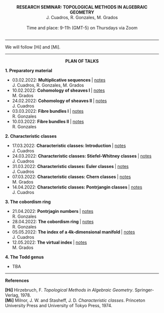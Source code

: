 <p align="center" >
  <span> <strong>RESEARCH SEMINAR: TOPOLOGICAL METHODS IN ALGEBRAIC GEOMETRY</strong> </span>
  <br/>
  J. Cuadros, R. Gonzales, M. Grados
  <br/>
  <br/>
  Time and place: 9-11h (GMT-5) on Thursdays via Zoom
  <br><br>
</p>

<hr>

We will follow [Hi] and [Mi].

<hr>

<p align="center" >
  <span> <strong>PLAN OF TALKS</strong> </span>
</p>  
  
**1. Preparatory material**
- 03.02.2022: <strong> Multiplicative sequences </strong> | [notes](https://drive.google.com/file/d/1UPAgwL30Ms3qit-BVY6VO7rn2oNzsXgU/view?usp=sharing) <br/> J. Cuadros, R. Gonzales, M. Grados
- 10.02.2022: <strong> Cohomology of sheaves I </strong> | [notes](https://drive.google.com/file/d/1EehDboMZJACWEG5lo4HdcepqsgZD1WEn/view?usp=sharing) <br/> M. Grados
- 24.02.2022: <strong> Cohomology of sheaves II </strong> | [notes](https://drive.google.com/file/d/1UAhPw_41fadxUqpEz8gOplqQGpVvtll5/view?usp=sharing) <br/> J. Cuadros
- 03.03.2022: <strong> Fibre bundles I </strong> | [notes](https://drive.google.com/file/d/1FNzsPLTX6BGqFEWgJdjO38SQSiH1FqoD/view?usp=sharing) <br/> R. Gonzales
- 10.03.2022: <strong> Fibre bundles II </strong> | [notes]() <br/> R. Gonzales

**2. Characteristic classes**
- 17.03.2022: <strong> Characteristic classes: Introduction </strong> | [notes]()  <br/> J. Cuadros
- 24.03.2022: <strong> Characteristic classes: Stiefel-Whitney classes </strong> | [notes]()  <br/> J. Cuadros
- 31.03.2022: <strong> Characteristic classes: Euler classes </strong> | [notes]()  <br/> J. Cuadros
- 07.03.2022: <strong> Characteristic classes: Chern classes </strong> | [notes]()  <br/> M. Grados
- 14.04.2022: <strong> Characteristic classes: Pontrjangin classes </strong> | [notes]()  <br/> J. Cuadros

**3. The cobordism ring**
- 21.04.2022: <strong> Pontrjagin numbers </strong> | [notes]()  <br/> R. Gonzales
- 28.04.2022: <strong> The cobordism ring </strong> | [notes]()  <br/> R. Gonzales
- 05.05.2022: <strong> The index of a 4k-dimensional manifold </strong> | [notes]()  <br/> J. Cuadros
- 12.05.2022: <strong> The virtual index </strong> | [notes]()  <br/> M. Grados

**4. The Todd genus**
- TBA

<hr>

**References**

**[Hi]** Hirzebruch, F. *Topological Methods in Algebraic Geometry*. Springer-Verlag, 1978. <br/> 
**[Mi]** Milnor, J. W. and Stasheff, J. D. *Characteristic classes*. Princeton University Press and University of Tokyo Press, 1974. <br/> 

